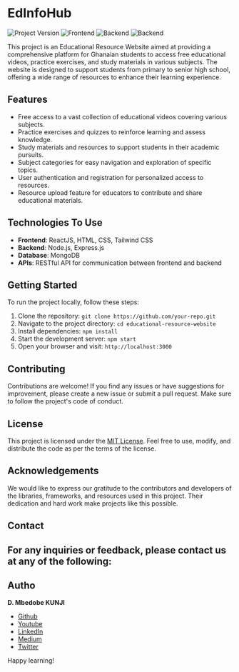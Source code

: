 # EdInfoHub

![Project Version](https://img.shields.io/badge/Version-1.0.0-orange?style=for-the-badge&logo)
![Frontend](https://img.shields.io/badge/Frontend-ReactJs-blue?style=for-the-badge&logo=react)
![Backend](https://img.shields.io/badge/Database-MongoDb-green?style=for-the-badge&logo=mongodb)
![Backend](https://img.shields.io/badge/Server-Node-lightgrey?style=for-the-badge&logo=node.js)

This project is an Educational Resource Website aimed at providing a comprehensive platform for Ghanaian students to access free educational videos, practice exercises, and study materials in various subjects. The website is designed to support students from primary to senior high school, offering a wide range of resources to enhance their learning experience.

## Features

- Free access to a vast collection of educational videos covering various subjects.
- Practice exercises and quizzes to reinforce learning and assess knowledge.
- Study materials and resources to support students in their academic pursuits.
- Subject categories for easy navigation and exploration of specific topics.
- User authentication and registration for personalized access to resources.
- Resource upload feature for educators to contribute and share educational materials.

## Technologies To Use

- **Frontend**: ReactJS, HTML, CSS, Tailwind CSS
- **Backend**: Node.js, Express.js
- **Database**: MongoDB
- **APIs**: RESTful API for communication between frontend and backend

## Getting Started

To run the project locally, follow these steps:

1. Clone the repository: `git clone https://github.com/your-repo.git`
2. Navigate to the project directory: `cd educational-resource-website`
3. Install dependencies: `npm install`
4. Start the development server: `npm start`
5. Open your browser and visit: `http://localhost:3000`

## Contributing

Contributions are welcome! If you find any issues or have suggestions for improvement, please create a new issue or submit a pull request. Make sure to follow the project's code of conduct.

## License

This project is licensed under the [MIT License](LICENSE). Feel free to use, modify, and distribute the code as per the terms of the license.

## Acknowledgements

We would like to express our gratitude to the contributors and developers of the libraries, frameworks, and resources used in this project. Their dedication and hard work make projects like this possible.

## Contact

## For any inquiries or feedback, please contact us at any of the following:
## Autho
**D. Mbedobe KUNJI**

- [Github](https://github.com/MBEDOBE/)
- [Youtube](https://youtube.com/@mbedev/)
- [LinkedIn](https://www.linkedin.com/in/danielmbedobe)
- [Medium](https://www.medium.com/@danielmbedobe)
- [Twitter](https://www.twitter.com/@kd_mbedobe)

Happy learning!
